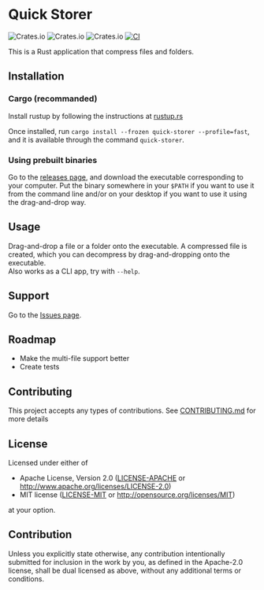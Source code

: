 # Quick Storer

![Crates.io](https://img.shields.io/crates/d/quick-storer) ![Crates.io](https://img.shields.io/crates/v/quick-storer) ![Crates.io](https://img.shields.io/crates/l/quick-storer) [![CI](https://github.com/AL68-co/quick-storer/actions/workflows/ci.yml/badge.svg?branch=main)](https://github.com/AL68-co/quick-storer/actions/workflows/ci.yml)

This is a Rust application that compress files and folders.

## Installation

### Cargo (recommanded)

Install rustup by following the instructions at [rustup.rs](https://rustup.rs)

Once installed, run `cargo install --frozen quick-storer --profile=fast`, and it is available through the command `quick-storer`.

### Using prebuilt binaries

Go to the [releases page](https://github.com/AL68-co/quick-storer/releases/latest), and download the executable corresponding to your computer. Put the binary somewhere in your `$PATH` if you want to use it from the command line and/or on your desktop if you want to use it using the drag-and-drop way.

## Usage

Drag-and-drop a file or a folder onto the executable. A compressed file is created, which you can decompress by drag-and-dropping onto the executable.  
Also works as a CLI app, try with `--help`.

## Support

Go to the [Issues page](https://github.com/AL68-co/quick-storer/issues).

## Roadmap

- Make the multi-file support better
- Create tests

## Contributing

This project accepts any types of contributions.
See [CONTRIBUTING.md](CONTRIBUTING.md) for more details

## License

Licensed under either of

* Apache License, Version 2.0
   ([LICENSE-APACHE](LICENSE-APACHE) or <http://www.apache.org/licenses/LICENSE-2.0>)
* MIT license
   ([LICENSE-MIT](LICENSE-MIT) or <http://opensource.org/licenses/MIT>)

at your option.

## Contribution

Unless you explicitly state otherwise, any contribution intentionally submitted
for inclusion in the work by you, as defined in the Apache-2.0 license, shall be
dual licensed as above, without any additional terms or conditions.

